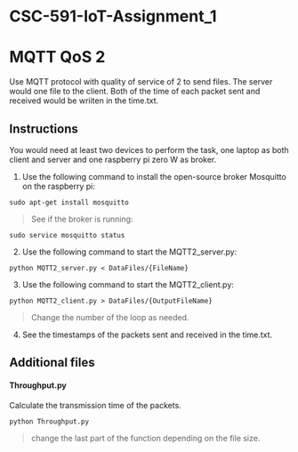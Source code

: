 # CSC-591-IoT-Assignment_1
# MQTT QoS 2

Use MQTT protocol with quality of service of 2 to send files. The server would one file to the client. Both of the time of each packet sent and received would be wriiten in the time.txt.

## Instructions

You would need at least two devices to perform the task, one laptop as both client and server and one raspberry pi zero W as broker.

1. Use the following command to install the open-source broker Mosquitto on the raspberry pi:
```
sudo apt-get install mosquitto
```

> See if the broker is running:
```
sudo service mosquitto status
```
2. Use the following command to start the MQTT2_server.py:

```
python MQTT2_server.py < DataFiles/{FileName}
```
3. Use the following command to start the MQTT2_client.py:
```
python MQTT2_client.py > DataFiles/{OutputFileName}
```
> Change the number of the loop as needed.
4. See the timestamps of the packets sent and received in the time.txt.

## Additional files 

#### Throughput.py

Calculate the transmission time of the packets.
```
python Throughput.py
```
> change the last part of the function depending on the file size.
